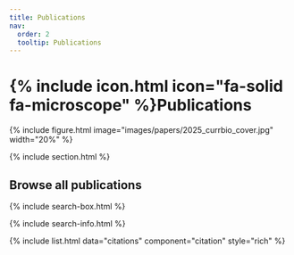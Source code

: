 ```yaml
---
title: Publications
nav:
  order: 2
  tooltip: Publications
---
```


# {% include icon.html icon="fa-solid fa-microscope" %}Publications


{% include figure.html image="images/papers/2025_currbio_cover.jpg" width="20%" %}

{% include section.html %}

## Browse all publications

{% include search-box.html %}

{% include search-info.html %}

{% include list.html data="citations" component="citation" style="rich" %}
